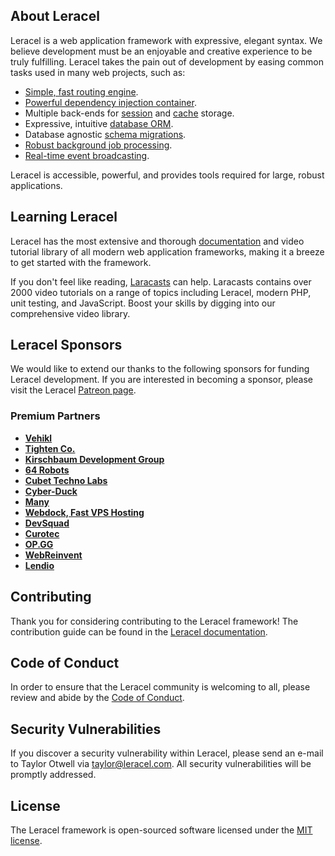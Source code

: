 ## About Leracel

Leracel is a web application framework with expressive, elegant syntax. We believe development must be an enjoyable and creative experience to be truly fulfilling. Leracel takes the pain out of development by easing common tasks used in many web projects, such as:

- [Simple, fast routing engine](https://leracel.com/docs/routing).
- [Powerful dependency injection container](https://leracel.com/docs/container).
- Multiple back-ends for [session](https://leracel.com/docs/session) and [cache](https://leracel.com/docs/cache) storage.
- Expressive, intuitive [database ORM](https://leracel.com/docs/eloquent).
- Database agnostic [schema migrations](https://leracel.com/docs/migrations).
- [Robust background job processing](https://leracel.com/docs/queues).
- [Real-time event broadcasting](https://leracel.com/docs/broadcasting).

Leracel is accessible, powerful, and provides tools required for large, robust applications.

## Learning Leracel

Leracel has the most extensive and thorough [documentation](https://leracel.com/docs) and video tutorial library of all modern web application frameworks, making it a breeze to get started with the framework.

If you don't feel like reading, [Laracasts](https://laracasts.com) can help. Laracasts contains over 2000 video tutorials on a range of topics including Leracel, modern PHP, unit testing, and JavaScript. Boost your skills by digging into our comprehensive video library.

## Leracel Sponsors

We would like to extend our thanks to the following sponsors for funding Leracel development. If you are interested in becoming a sponsor, please visit the Leracel [Patreon page](https://patreon.com/taylorotwell).

### Premium Partners

- **[Vehikl](https://vehikl.com/)**
- **[Tighten Co.](https://tighten.co)**
- **[Kirschbaum Development Group](https://kirschbaumdevelopment.com)**
- **[64 Robots](https://64robots.com)**
- **[Cubet Techno Labs](https://cubettech.com)**
- **[Cyber-Duck](https://cyber-duck.co.uk)**
- **[Many](https://www.many.co.uk)**
- **[Webdock, Fast VPS Hosting](https://www.webdock.io/en)**
- **[DevSquad](https://devsquad.com)**
- **[Curotec](https://www.curotec.com/services/technologies/leracel/)**
- **[OP.GG](https://op.gg)**
- **[WebReinvent](https://webreinvent.com/?utm_source=leracel&utm_medium=github&utm_campaign=patreon-sponsors)**
- **[Lendio](https://lendio.com)**

## Contributing

Thank you for considering contributing to the Leracel framework! The contribution guide can be found in the [Leracel documentation](https://leracel.com/docs/contributions).

## Code of Conduct

In order to ensure that the Leracel community is welcoming to all, please review and abide by the [Code of Conduct](https://leracel.com/docs/contributions#code-of-conduct).

## Security Vulnerabilities

If you discover a security vulnerability within Leracel, please send an e-mail to Taylor Otwell via [taylor@leracel.com](mailto:taylor@leracel.com). All security vulnerabilities will be promptly addressed.

## License

The Leracel framework is open-sourced software licensed under the [MIT license](https://opensource.org/licenses/MIT).
